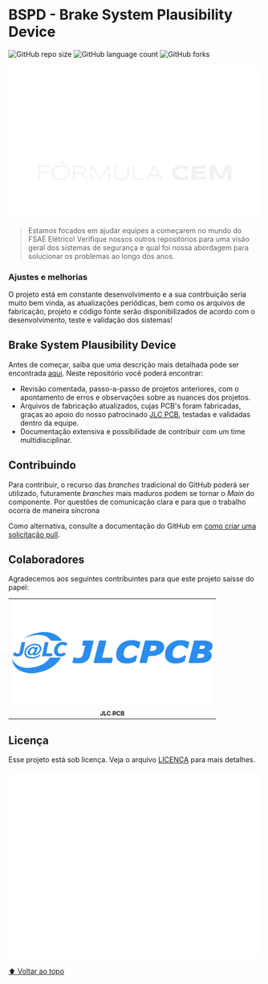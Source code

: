# BSPD - Brake System Plausibility Device

![GitHub repo size](https://img.shields.io/github/repo-size/formulacem/FCEM_BSPD?style=for-the-badge)
![GitHub language count](https://img.shields.io/github/languages/count/formulacem/FCEM_BSPD?style=for-the-badge)
![GitHub forks](https://img.shields.io/github/forks/formulacem/FCEM_BSPD?style=for-the-badge)

<img src="logo_team_0.png" alt="Team Logo">

> Estamos focados em ajudar equipes a começarem no mundo do FSAE Elétrico! Verifique nossos outros repositórios para uma visão geral dos sistemas de segurança e qual foi nossa abordagem para solucionar os problemas ao longo dos anos.

### Ajustes e melhorias

O projeto está em constante desenvolvimento e a sua contrbuição seria muito bem vinda, as atualizações periódicas, bem como os arquivos de fabricação, projeto e código fonte serão disponibilizados de acordo com o desenvolvimento, teste e validação dos sistemas!


## Brake System Plausibility Device

Antes de começar, saiba que uma descrição mais detalhada pode ser encontrada [aqui](https://drive.google.com/file/d/1SEMDhTzmai_zKIxdUsbi4ZA2FVQ1Fs-q/view?usp=sharing). Neste repositório você poderá encontrar:

* Revisão comentada, passo-a-passo de projetos anteriores, com o apontamento de erros e observações sobre as nuances dos projetos.
* Arquivos de fabricação atualizados, cujas PCB's foram fabricadas, graças ao apoio do nosso patrocinado [JLC PCB](https://jlcpcb.com/HAR), testadas e validadas dentro da equipe.
* Documentação extensiva e possibilidade de contribuir com um time multidisciplinar.

## Contribuindo

Para contribuir, o recurso das *branches* tradicional do GitHub poderá ser utilizado, futuramente *branches* mais maduros podem se tornar o *Main* do componente. Por questões de comunicação clara e para que o trabalho ocorra de maneira síncrona

Como alternativa, consulte a documentação do GitHub em [como criar uma solicitação pull](https://help.github.com/en/github/collaborating-with-issues-and-pull-requests/creating-a-pull-request).

## Colaboradores

Agradecemos aos seguintes contribuintes para que este projeto saísse do papel:

<table>
  <tr>
    <td align="center">
      <a href="#">
        <img src="logo_sponsor.png" width="400px;" alt="Sponsor"/><br>
        <sub>
          <b>JLC PCB</b>
      </a>
    </td>
  </tr>
</table>


## Licença

Esse projeto está sob licença. Veja o arquivo [LICENÇA](LICENSE.md) para mais detalhes.

<img src="logo_team.png" alt="Team Logo">

[⬆ Voltar ao topo](#nome-do-projeto)<br>
